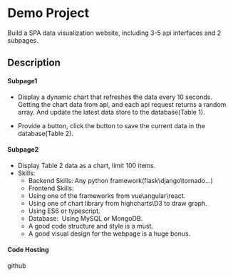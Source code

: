 # Demo Project

Build a SPA data visualization website, including 3-5 api interfaces and 2 subpages.

## Description

#### Subpage1

- Display a dynamic chart that refreshes the data every 10 seconds. Getting
the chart data from api, and each api request returns a random array. And
update the latest data store to the database(Table 1).

- Provide a button, click the button to save the current data in the
database(Table 2).

#### Subpage2

- Display Table 2 data as a chart, limit 100 items.
- Skills:
  - Backend Skills: Any python framework(flask\django\tornado\...)
  - Frontend Skills: 
  - Using one of the frameworks from vue\angular\react.
  - Using one of chart library from highcharts\D3 to draw
graph.
  - Using ES6 or typescript.
  - Database:  Using MySQL or MongoDB.
  - A good code structure and style is a must.
  - A good visual design for the webpage is a huge bonus.

#### Code Hosting

github
